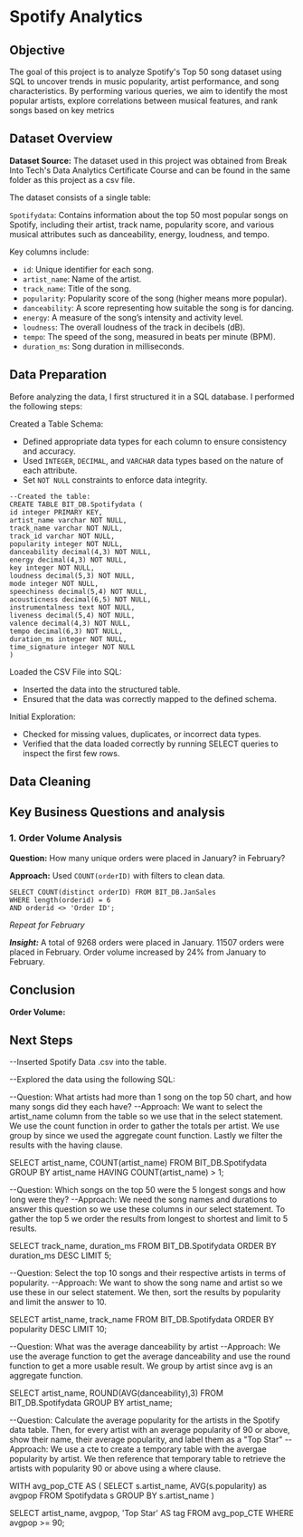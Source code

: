 # Spotify Analytics

## Objective
The goal of this project is to analyze Spotify's Top 50 song dataset using SQL to uncover trends in music popularity, artist performance, and song characteristics. By performing various queries, we aim to identify the most popular artists, explore correlations between musical features, and rank songs based on key metrics

## Dataset Overview
**Dataset Source:** The dataset used in this project was obtained from Break Into Tech's Data Analytics Certificate Course and can be found in the same folder as this project as a csv file.

The dataset consists of a single table:

`Spotifydata`: Contains information about the top 50 most popular songs on Spotify, including their artist, track name, popularity score, and various musical attributes such as danceability, energy, loudness, and tempo.

Key columns include:

- `id`: Unique identifier for each song.
- `artist_name`: Name of the artist.
- `track_name`: Title of the song.
- `popularity`: Popularity score of the song (higher means more popular).
- `danceability`: A score representing how suitable the song is for dancing.
- `energy`: A measure of the song’s intensity and activity level.
- `loudness`: The overall loudness of the track in decibels (dB).
- `tempo`: The speed of the song, measured in beats per minute (BPM).
- `duration_ms`: Song duration in milliseconds.

## Data Preparation
Before analyzing the data, I first structured it in a SQL database. I performed the following steps:

Created a Table Schema:

- Defined appropriate data types for each column to ensure consistency and accuracy.
- Used `INTEGER`, `DECIMAL`, and `VARCHAR` data types based on the nature of each attribute.
- Set `NOT NULL` constraints to enforce data integrity.
```
--Created the table: 
CREATE TABLE BIT_DB.Spotifydata (
id integer PRIMARY KEY,
artist_name varchar NOT NULL,
track_name varchar NOT NULL,
track_id varchar NOT NULL,
popularity integer NOT NULL,
danceability decimal(4,3) NOT NULL,
energy decimal(4,3) NOT NULL,
key integer NOT NULL,
loudness decimal(5,3) NOT NULL,
mode integer NOT NULL,
speechiness decimal(5,4) NOT NULL,
acousticness decimal(6,5) NOT NULL,
instrumentalness text NOT NULL,
liveness decimal(5,4) NOT NULL,
valence decimal(4,3) NOT NULL,
tempo decimal(6,3) NOT NULL,
duration_ms integer NOT NULL,
time_signature integer NOT NULL 
)
```

Loaded the CSV File into SQL:

- Inserted the data into the structured table.
- Ensured that the data was correctly mapped to the defined schema.

Initial Exploration:

- Checked for missing values, duplicates, or incorrect data types.
- Verified that the data loaded correctly by running SELECT queries to inspect the first few rows.

## Data Cleaning


## Key Business Questions and analysis

### **1. Order Volume Analysis**
**Question:** How many unique orders were placed in January? in February?

**Approach:** Used `COUNT(orderID)` with filters to clean data.
```
SELECT COUNT(distinct orderID) FROM BIT_DB.JanSales
WHERE length(orderid) = 6
AND orderid <> 'Order ID';
```
*Repeat for February*

***Insight:*** A total of 9268 orders were placed in January. 11507 orders were placed in February. Order volume increased by 24% from January to February.

## Conclusion
**Order Volume:**


## Next Steps


--Inserted Spotify Data .csv into the table.

--Explored the data using the following SQL:

--Question: What artists had more than 1 song on the top 50 chart, and how many songs did they each have?
--Approach: We want to select the artist_name column from the table so we use that in the select statement. We use the count function in order to gather the totals per artist. We use
group by since we used the aggregate count function. Lastly we filter the results with the having clause.

SELECT artist_name, COUNT(artist_name) FROM BIT_DB.Spotifydata
GROUP BY artist_name
HAVING COUNT(artist_name) > 1;


--Question: Which songs on the top 50 were the 5 longest songs and how long were they?
--Approach: We need the song names and durations to answer this question so we use these columns in our select statement. To gather the top 5 we order the results from longest to 
shortest and limit to 5 results.

SELECT track_name, duration_ms FROM BIT_DB.Spotifydata
ORDER BY duration_ms DESC
LIMIT 5;

--Question: Select the top 10 songs and their respective artists in terms of popularity.
--Approach: We want to show the song name and artist so we use these in our select statement. We then, sort the results by popularity and limit the answer to 10.

SELECT artist_name, track_name FROM BIT_DB.Spotifydata
ORDER BY popularity DESC
LIMIT 10;

--Question: What was the average danceability by artist
--Approach: We use the average function to get the average danceability and use the round function to get a more usable result. We group by artist since avg is an aggregate function.

SELECT artist_name, ROUND(AVG(danceability),3) FROM BIT_DB.Spotifydata
GROUP BY artist_name;

--Question: Calculate the average popularity for the artists in the Spotify data table. Then, for every artist with an average popularity of 90 or above,
show their name, their average popularity, and label them as a "Top Star"
--Approach: We use a cte to create a temporary table with the avergae popularity by artist. We then reference that temporary table to retrieve the artists with popularity 90 or above 
using a where clause.

WITH avg_pop_CTE AS (
SELECT s.artist_name, AVG(s.popularity) as avgpop
FROM Spotifydata s
GROUP BY s.artist_name
)

SELECT artist_name, avgpop, 'Top Star' AS tag
FROM avg_pop_CTE
WHERE avgpop >= 90;

